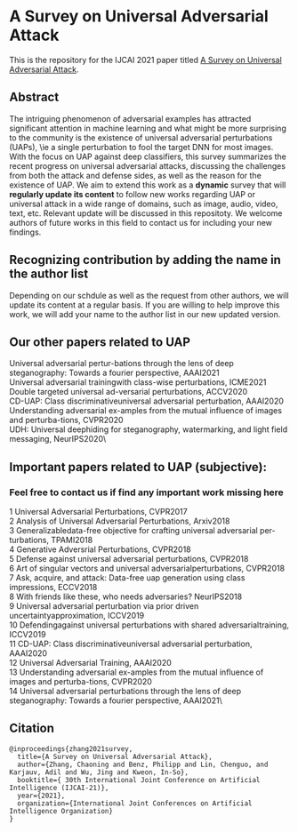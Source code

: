 # A Survey on Universal Adversarial Attack
This is the repository for the IJCAI 2021 paper titled [A Survey on Universal Adversarial Attack](https://arxiv.org/abs/2103.01498).

## Abstract
The intriguing phenomenon of adversarial examples has attracted significant attention in machine learning and what might be more surprising to the community is the existence of universal adversarial perturbations (UAPs), \ie a single perturbation to fool the target DNN for most images. With the focus on UAP against deep classifiers, this survey summarizes the recent progress on universal adversarial attacks, discussing the challenges from both the attack and defense sides, as well as the reason for the existence of UAP. We aim to extend this work as a **dynamic** survey that will **regularly update its content** to follow new works regarding UAP or universal attack in a wide range of domains, such as image, audio, video, text, etc. Relevant update will be discussed in this repositoty. We welcome authors of future works in this field to contact us for including your new findings. 

## Recognizing contribution by adding the name in the author list
Depending on our schdule as well as the request from other authors, we will update its content at a regular basis.
If you are willing to help improve this work, we will add your name to the author list in our new updated version.

## Our other papers related to UAP
Universal adversarial pertur-bations through the lens of deep steganography: Towards a fourier perspective, AAAI2021\
Universal adversarial trainingwith class-wise perturbations, ICME2021\
Double targeted universal ad-versarial perturbations, ACCV2020\
CD-UAP:  Class discriminativeuniversal adversarial perturbation, AAAI2020\
Understanding adversarial ex-amples from the mutual influence of images and perturba-tions, CVPR2020\
UDH: Universal deephiding for steganography, watermarking, and light field messaging, NeurIPS2020\

## Important papers related to UAP (subjective):
### Feel free to contact us if find any important work missing here
1 Universal Adversarial Perturbations, CVPR2017\
2 Analysis of Universal Adversarial Perturbations, Arxiv2018\
3 Generalizabledata-free objective for crafting universal adversarial per-turbations, TPAMI2018\
4 Generative Adversrial Perturbations, CVPR2018\
5 Defense against universal adversarial perturbations, CVPR2018\
6 Art of singular vectors and universal adversarialperturbations, CVPR2018\
7 Ask, acquire, and  attack: Data-free uap generation using class impressions, ECCV2018\
8 With friends like these, who  needs  adversaries? NeurIPS2018\
9 Universal adversarial perturbation via prior driven uncertaintyapproximation, ICCV2019\
10 Defendingagainst  universal  perturbations  with  shared  adversarialtraining, ICCV2019\
11 CD-UAP: Class discriminativeuniversal adversarial perturbation, AAAI2020\
12 Universal Adversarial Training, AAAI2020\
13 Understanding adversarial ex-amples from the mutual influence of images and perturba-tions, CVPR2020\
14 Universal adversarial perturbations through the lens of deep steganography: Towards a fourier perspective, AAAI2021\



## Citation
```
@inproceedings{zhang2021survey,
  title={A Survey on Universal Adversarial Attack},
  author={Zhang, Chaoning and Benz, Philipp and Lin, Chenguo, and Karjauv, Adil and Wu, Jing and Kweon, In-So},
  booktitle={ 30th International Joint Conference on Artificial Intelligence (IJCAI-21)},
  year={2021},
  organization={International Joint Conferences on Artificial Intelligence Organization}
}
```
